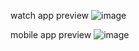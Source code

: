 watch app preview
![image](https://github.com/user-attachments/assets/bb9d95e6-64c8-4af2-a1f5-eb3286f254ad)

mobile app preview
![image](https://github.com/user-attachments/assets/2d745c61-2565-4605-84bd-b06871b3a401)
